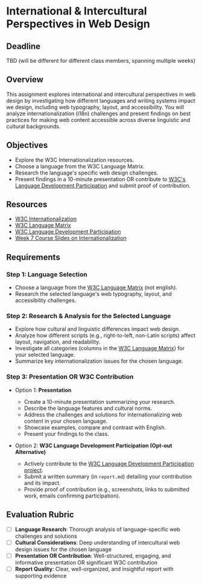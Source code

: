 # International & Intercultural Perspectives in Web Design

## Deadline
TBD (will be different for different class members, spanning multiple weeks)

## Overview
This assignment explores international and intercultural perspectives in web design by investigating how different languages and writing systems impact we design, including web typography, layout, and accessibility. You will analyze internationalization (i18n) challenges and present findings on best practices for making web content accessible across diverse linguistic and cultural backgrounds.

## Objectives
- Explore the W3C Internationalization resources.
- Choose a language from the W3C Language Matrix.
- Research the language's specific web design challenges.
- Present findings in a 10-minute presentation OR contribute to [W3C's Language Development Participation](https://www.w3.org/International/i18n-drafts/pages/languagedev_participation) and submit proof of contribution.

## Resources
- [W3C Internationalization](https://www.w3.org/International/)
- [W3C Language Matrix](https://www.w3.org/International/typography/gap-analysis/language-matrix.html)
- [W3C Language Development Participation](https://www.w3.org/International/i18n-drafts/pages/languagedev_participation)
- [Week 7 Course Slides on Internationalization](https://designingtheweb.org/schedule/week7/#/w3c-internationalization-i18n)

## Requirements

### Step 1: Language Selection
- Choose a language from the [W3C Language Matrix](https://www.w3.org/International/typography/gap-analysis/language-matrix.html) (not english).
- Research the selected language's web typography, layout, and accessibility challenges.

### Step 2: Research & Analysis for the Selected Language
- Explore how cultural and linguistic differences impact web design.
- Analyze how different scripts (e.g., right-to-left, non-Latin scripts) affect layout, navigation, and readability.
- Investigate all categories (columns in the [W3C Language Matrix](https://www.w3.org/International/typography/gap-analysis/language-matrix.html)) for your selected language. 
- Summarize key internationalization issues for the chosen language.

### Step 3: Presentation OR W3C Contribution
- Option 1: **Presentation**  
  - Create a 10-minute presentation summarizing your research.  
  - Describe the language features and cultural norms.
  - Address the challenges and solutions for internationalizing web content in your chosen language.
  - Showcase examples, compare and contrast with English.
  - Present your findings to the class.

- Option 2: **W3C Language Development Participation (Opt-out Alternative)**  
  - Actively contribute to the [W3C Language Development Participation project](https://www.w3.org/International/i18n-drafts/pages/languagedev_participation).  
  - Submit a written summary (in `report.md`) detailing your contribution and its impact.  
  - Provide proof of contribution (e.g., screenshots, links to submitted work, emails confirming participation).  

## Evaluation Rubric

- [ ] **Language Research**: Thorough analysis of language-specific web challenges and solutions 
- [ ] **Cultural Considerations**: Deep understanding of intercultural web design issues for the chosen language
- [ ] **Presentation OR Contribution**: Well-structured, engaging, and informative presentation OR significant W3C contribution 
- [ ] **Report Quality**: Clear, well-organized, and insightful report with supporting evidence
